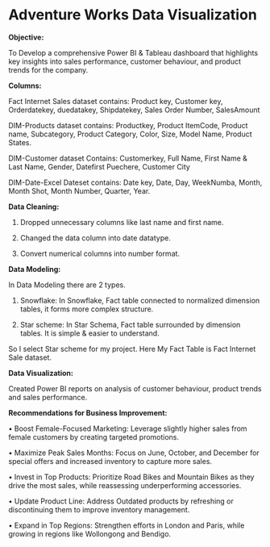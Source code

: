 # Adventure Works Data Visualization

**Objective:**

To Develop a comprehensive Power BI & Tableau dashboard that highlights key insights into sales performance, customer behaviour, and product trends for the company.

**Columns:**

Fact Internet Sales dataset contains:
Product key, Customer key, Orderdatekey, duedatakey, Shipdatekey, Sales Order Number, SalesAmount

DIM-Products dataset contains:
Productkey, Product ItemCode, Product name, Subcategory, Product Category, Color, Size, Model Name, Product States.

DIM-Customer dataset Contains:
Customerkey, Full Name, First Name & Last Name, Gender, Datefirst Puechere, Customer City

DIM-Date-Excel Dateset contains:
Date key, Date, Day, WeekNumba, Month, Month Shot, Month Number, Quarter, Year.

**Data Cleaning:**

1. Dropped unnecessary columns like last name and first name.
   
2. Changed the data column into date datatype.

3. Convert numerical columns into number format.

**Data Modeling:**

In Data Modeling there are 2 types.

1. Snowflake: In Snowflake, Fact table connected to normalized dimension tables, it forms more complex structure.
   
2. Star scheme: In Star Schema, Fact table surrounded by dimension tables. It is simple & easier to understand.
 
So I select Star scheme for my project.
Here My Fact Table is Fact Internet Sale dataset.

**Data Visualization:**

Created Power BI reports on analysis of customer behaviour, product trends and sales performance.

**Recommendations for Business Improvement:**

• Boost Female-Focused Marketing: Leverage slightly higher sales from female customers by creating targeted promotions.

• Maximize Peak Sales Months: Focus on June, October, and December for special offers and increased inventory to capture more sales.

• Invest in Top Products: Prioritize Road Bikes and Mountain Bikes as they drive the most sales, while reassessing underperforming accessories.

• Update Product Line: Address Outdated products by refreshing or discontinuing them to improve inventory management.

• Expand in Top Regions: Strengthen efforts in London and Paris, while growing in regions like Wollongong and Bendigo.





